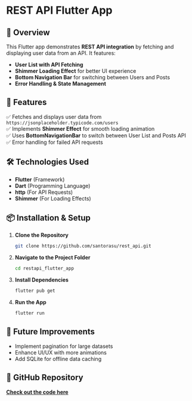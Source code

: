 # REST API Flutter App

## 📌 Overview
This Flutter app demonstrates **REST API integration** by fetching and displaying user data from an API. It features:
- **User List with API Fetching**
- **Shimmer Loading Effect** for better UI experience
- **Bottom Navigation Bar** for switching between Users and Posts
- **Error Handling & State Management**

## 🚀 Features
✅ Fetches and displays user data from `https://jsonplaceholder.typicode.com/users` <br>
✅ Implements **Shimmer Effect** for smooth loading animation <br>
✅ Uses **BottomNavigationBar** to switch between User List and Posts API <br>
✅ Error handling for failed API requests

## 🛠️ Technologies Used
- **Flutter** (Framework)
- **Dart** (Programming Language)
- **http** (For API Requests)
- **Shimmer** (For Loading Effects)


## 📦 Installation & Setup
1. **Clone the Repository**
   ```sh
   git clone https://github.com/santorasu/rest_api.git
   ```
2. **Navigate to the Project Folder**
   ```sh
   cd restapi_flutter_app
   ```
3. **Install Dependencies**
   ```sh
   flutter pub get
   ```
4. **Run the App**
   ```sh
   flutter run
   ```


## 📝 Future Improvements
- Implement pagination for large datasets
- Enhance UI/UX with more animations
- Add SQLite for offline data caching

## 🔗 GitHub Repository
[**Check out the code here**](https://github.com/santorasu/rest_api)



